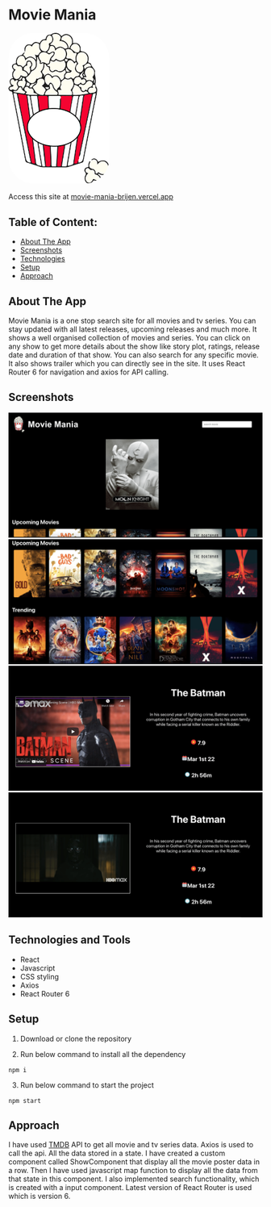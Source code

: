 # Movie Mania

<img src="https://github.com/BrijenMakwana/movie-mania/blob/main/src/images/logo.png" width="200" style="border-radius:50px;">

Access this site at [movie-mania-brijen.vercel.app](https://movie-mania-brijen.vercel.app/)

## Table of Content:

- [About The App](#about-the-app)
- [Screenshots](#screenshots)
- [Technologies](#technologies-and-tools)
- [Setup](#setup)
- [Approach](#approach)

## About The App

Movie Mania is a one stop search site for all movies and tv series. You can stay updated with all latest releases, upcoming releases and much more. It shows a well organised collection of movies and series. You can click on any show to get more details about the show like story plot, ratings, release date and duration of that show. You can also search for any specific movie. It also shows trailer which you can directly see in the site. It uses React Router 6 for navigation and axios for API calling.

## Screenshots

![App Screenshot](https://github.com/BrijenMakwana/movie-mania/blob/main/public/movie_mania_1.png)
![App Screenshot](https://github.com/BrijenMakwana/movie-mania/blob/main/public/movie_mania_2.png)
![App Screenshot](https://github.com/BrijenMakwana/movie-mania/blob/main/public/movie_mania_3.png)
![App Screenshot](https://github.com/BrijenMakwana/movie-mania/blob/main/public/movie_mania_4.png)


## Technologies and Tools

- React
- Javascript
- CSS styling
- Axios
- React Router 6

## Setup

1. Download or clone the repository

2. Run below command to install all the dependency
```
npm i
```

3. Run below command to start the project
```
npm start
```

## Approach

I have used [TMDB](https://www.themoviedb.org) API to get all movie and tv series data. Axios is used to call the api. All the data stored in a state. I have created a custom component called ShowComponent that display all the movie poster data in a row. Then I have used javascript map function to display all the data from that state in this component.
I also implemented search functionality, which is created with a input component. Latest version of React Router is used which is version 6.

